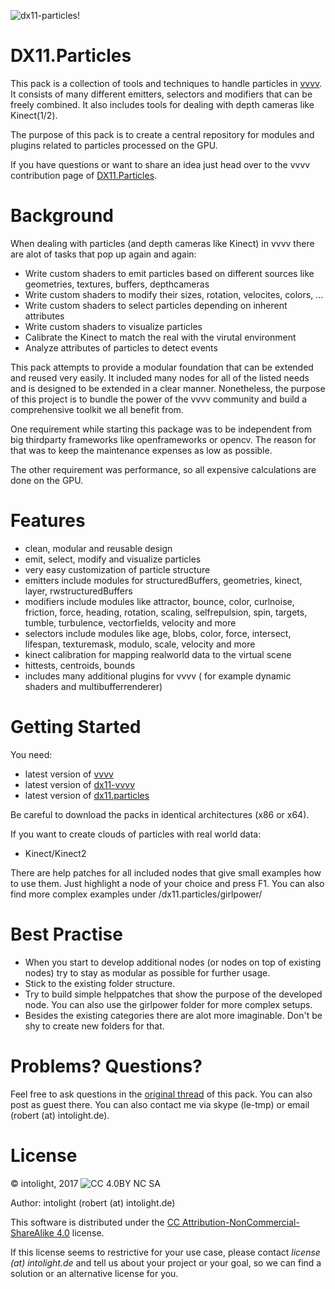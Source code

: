 ![dx11-particles!](https://raw.githubusercontent.com/letmp/dx11-particles/master/images/wallpaper-particles.png)

DX11.Particles
=================

This pack is a collection of tools and techniques to handle particles in [vvvv](https://vvvv.org/). It consists of many different emitters, selectors and modifiers that can be freely combined.
It also includes tools for dealing with depth cameras like Kinect(1/2).

The purpose of this pack is to create a central repository for modules and plugins related to particles processed on the GPU.

If you have questions or want to share an idea just head over to the vvvv contribution page of [DX11.Particles](https://vvvv.org/contribution/dx11.particles).

Background
==========

When dealing with particles (and depth cameras like Kinect) in vvvv there are alot of tasks that pop up again and again:
* Write custom shaders to emit particles based on different sources like geometries, textures, buffers, depthcameras
* Write custom shaders to modify their sizes, rotation, velocites, colors, ...
* Write custom shaders to select particles depending on inherent attributes
* Write custom shaders to visualize particles
* Calibrate the Kinect to match the real with the virutal environment
* Analyze attributes of particles to detect events

This pack attempts to provide a modular foundation that can be extended and reused very easily. It included many nodes for all of the listed needs and is designed to be extended in a clear manner.
Nonetheless, the purpose of this project is to bundle the power of the vvvv community and build a comprehensive toolkit we all benefit from.

One requirement while starting this package was to be independent from big thirdparty frameworks like openframeworks or opencv. The reason for that was to keep the maintenance expenses as low as possible.

The other requirement was performance, so all expensive calculations are done on the GPU.

Features
==========

* clean, modular and reusable design
* emit, select, modify and visualize particles
* very easy customization of particle structure
* emitters include modules for structuredBuffers, geometries, kinect, layer, rwstructuredBuffers
* modifiers include modules like attractor, bounce, color, curlnoise, friction, force, heading, rotation, scaling, selfrepulsion, spin, targets, tumble, turbulence, vectorfields, velocity and more
* selectors include modules like age, blobs, color, force, intersect, lifespan, texturemask, modulo, scale, velocity and more
* kinect calibration for mapping realworld data to the virtual scene
* hittests, centroids, bounds
* includes many additional plugins for vvvv ( for example dynamic shaders and multibufferrenderer)

Getting Started
===============

You need:
* latest version of [vvvv](https://vvvv.org/)
* latest version of [dx11-vvvv](https://vvvv.org/contribution/directx11-nodes)
* latest version of [dx11.particles](https://vvvv.org/contribution/dx11.particles)

Be careful to download the packs in identical architectures (x86 or x64).

If you want to create clouds of particles with real world data:
* Kinect/Kinect2

There are help patches for all included nodes that give small examples how to use them. Just highlight a node of your choice and press F1. You can also find more complex examples under /dx11.particles/girlpower/

Best Practise
============

* When you start to develop additional nodes (or nodes on top of existing nodes) try to stay as modular as possible for further usage.
* Stick to the existing folder structure.
* Try to build simple helppatches that show the purpose of the developed node. You can also use the girlpower folder for more complex setups.
* Besides the existing categories there are alot more imaginable. Don't be shy to create new folders for that.

Problems? Questions?
====================

Feel free to ask questions in the [original thread](http://vvvv.org/contribution/dx11.particles) of this pack. You can also post as guest there.
You can also contact me via skype (le-tmp) or email (robert (at) intolight.de).


License
=======

© intolight, 2017
![CC 4.0BY NC SA](http://i.creativecommons.org/l/by-nc-sa/4.0/88x31.png)

Author: intolight (robert (at) intolight.de)

This software is distributed under the [CC Attribution-NonCommercial-ShareAlike 4.0](https://creativecommons.org/licenses/by-nc-sa/4.0/) license.

If this license seems to restrictive for your use case, please contact *license (at) intolight.de* and tell us about your project or your goal, so we can find a solution or an alternative license for you.
